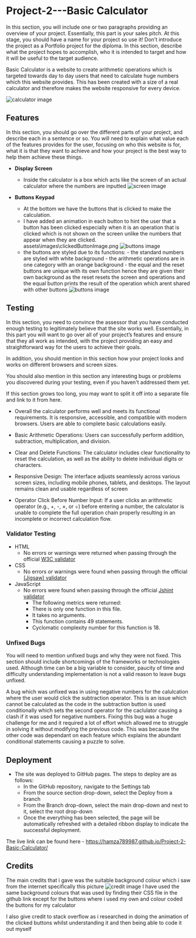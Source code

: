 # Project-2---Basic Calculator

In this section, you will include one or two paragraphs providing an overview of your project. Essentially, this part is your sales pitch. At this stage, you should have a name for your project so use it! Don’t introduce the project as a Portfolio project for the diploma. In this section, describe what the project hopes to accomplish, who it is intended to target and how it will be useful to the target audience.

Basic Calculator is a website to create arithmetic operations which is targeted towards day to day users that need to calculate huge numbers which this website provides. This has been created with a size of a real calculator and therefore makes the website responsive for every device.

![calculator image](assets\images\image.png)

## Features

In this section, you should go over the different parts of your project, and describe each in a sentence or so. You will need to explain what value each of the features provides for the user, focusing on who this website is for, what it is that they want to achieve and how your project is the best way to help them achieve these things.

- **Display Screen**

  - Inside the calculator is a box which acts like the screen of an actual calculator where the numbers are inputted
    ![screen image](assets\images\screenImage.png)

- **Buttons Keypad**

  - At the bottom we have the buttons that is clicked to make the calculation.
  - I have added an animation in each button to hint the user that a button has been clicked especially when it is an operation that is clicked which is not shown on the screen unlike the numbers that appear when they are clicked.
    assets\images\clickedButtonImage.png
    ![buttons image](assets\images\clickedButtonImage.png)
  - the buttons are styled due to its functions: - the standard numbers are styled with white background - the arithmetic operations are in one category with an orange background - the equal and the reset buttons are unique with its own function hence they are given their own background as the reset resets the screen and operations and the equal button prints the result of the operation which arent shared with other buttons
    ![buttons image](assets\images\buttonsImage.png)

## Testing

In this section, you need to convince the assessor that you have conducted enough testing to legitimately believe that the site works well. Essentially, in this part you will want to go over all of your project’s features and ensure that they all work as intended, with the project providing an easy and straightforward way for the users to achieve their goals.

In addition, you should mention in this section how your project looks and works on different browsers and screen sizes.

You should also mention in this section any interesting bugs or problems you discovered during your testing, even if you haven't addressed them yet.

If this section grows too long, you may want to split it off into a separate file and link to it from here.

- Overall the calculator performs well and meets its functional requirements. It is responsive, accessible, and compatible with modern browsers. Users are able to complete basic calculations easily.

- Basic Arithmetic Operations: Users can successfully perform addition, subtraction, multiplication, and division.

- Clear and Delete Functions: The calculator includes clear functionality to reset the calculation, as well as the ability to delete individual digits or characters.

- Responsive Design: The interface adjusts seamlessly across various screen sizes, including mobile phones, tablets, and desktops. The layout remains clean and usable regardless of screen
- Operator Click Before Number Input: If a user clicks an arithmetic operator (e.g., +, -, ×, or ÷) before entering a number, the calculator is unable to complete the full operation chain properly resulting in an incomplete or incorrect calculation flow.

### Validator Testing

- HTML
  - No errors or warnings were returned when passing through the official [W3C validator](https://validator.w3.org/nu/?doc=https%3A%2F%2Fcode-institute-org.github.io%2Flove-maths%2F#textarea)
- CSS
  - No errors or warnings were found when passing through the official [(Jigsaw) validator](https://jigsaw.w3.org/css-validator/#validate_by_input)
- JavaScript
  - No errors were found when passing through the official [Jshint validator](https://jshint.com/)
    - The following metrics were returned:
    - There is only one function in this file.
    - It takes no arguments.
    - This function contains 49 statements.
    - Cyclomatic complexity number for this function is 18.

### Unfixed Bugs

You will need to mention unfixed bugs and why they were not fixed. This section should include shortcomings of the frameworks or technologies used. Although time can be a big variable to consider, paucity of time and difficulty understanding implementation is not a valid reason to leave bugs unfixed.

A bug which was unfixed was in using negative numbers for the calulcation where the user would click the subtraction operator. This is an issue which cannot be calculated as the code in the subtraction button is used conditionally which sets the second operator for the caclulator causing a clash if it was used for negative numbers.
Fixing this bug was a huge challenge for me and it required a lot of effort which allowed me to struggle in solving it without modifying the previous code. This was because the other code was dependant on each feature which explains the abundant conditional statements causing a puzzle to solve.

## Deployment

- The site was deployed to GitHub pages. The steps to deploy are as follows:
  - In the GitHub repository, navigate to the Settings tab
  - From the source section drop-down, select the Deploy from a branch
  - From the Branch drop-down, select the main drop-down and next to it, select the root drop-down
  - Once the everything has been selected, the page will be automatically refreshed with a detailed ribbon display to indicate the successful deployment.

The live link can be found here - https://hamza789987.github.io/Project-2-Basic-Calculator/

## Credits

The main credits that i gave was the suitable background colour which i saw from the internet specifically this picture
![credit image](https://tse2.mm.bing.net/th?id=OIP.CxEmzstMpHx7j-xesDE_PQHaEo&pid=Api&P=0&h=180)
I have used the same background colours that was used by finding their CSS file in the github link except for the buttons where i used my own and colour coded the buttons for my calculator

I also give credit to stack overflow as i researched in doing the animation of the clicked buttons whilst understanding it and then being able to code it out myself
